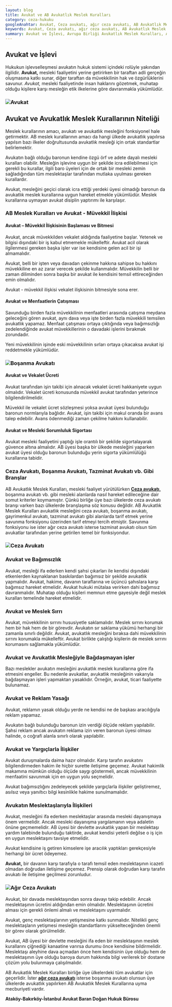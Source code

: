 ```yaml
---
layout: blog
title: Avukat ve AB Avukatlık Meslek Kuralları
category: ceza-hukuku
googleAnahtar: Avukat, Ceza avukatı, ağır ceza avukatı, AB Avukatlık Meslek Kuralları, Avrupa Birliği Avukatlık Meslek Kuralları, bakırköy avukat, istanbul avukat, hukuk bürosu
keywords: Avukat, Ceza avukatı, ağır ceza avukatı, AB Avukatlık Meslek Kuralları, boşanma avukatı, bakırköy avukat, istanbul avukat, hukuk bürosu
summary: Avukat ve İşlevi, Avrupa Birliği Avukatlık Meslek Kuralları, Avukat ve Ceza Avukatı, Boşanma Avukatı, Tazminat Avukatı vb. gibi Branşlar, Avukat ve Bağımsızlık, Avukat ve Yargıçlarla İlişkiler, Avukat ve Meslek Sırrı
---
```



## Avukat ve İşlevi

Hukukun işlevselleşmesi avukatın hukuk sistemi içindeki rolüyle yakından ilgilidir. **Avukat,** mesleki faaliyetini yerine getirirken bir taraftan adli gerçeğin oluşmasına katkı sunar, diğer taraftan da müvekkilinin hak ve özgürlüklerini savunur. *Avukat,* mesleki faaliyetinde insan haklarını gözetmek, muhatap olduğu kişilere karşı mesleğin etik ilkelerine göre davranmakla yükümlüdür.

### ![Avukat](https://camo.githubusercontent.com/c5b82190d9ea5fb035dd671ad88b1674b2591008/687474703a2f2f692e68697a6c69726573696d2e636f6d2f764c6b6d31342e6a7067 "Avukat")

## Avukat ve Avukatlık Meslek Kurallarının Niteliği

Meslek kurallarının amacı, avukatı ve avukatlık mesleğini fonksiyonel hale getirmektir. AB meslek kurallarının amacı da hangi ülkede avukatlık yapılırsa yapılsın bazı ilkeler doğrultusunda avukatlık mesleği için ortak standartlar belirlemektir.

Avukatın bağlı olduğu baronun kendine özgü örf ve adete dayalı mesleki kuralları olabilir. Mesleğin işlevine uygun bir şekilde icra edilebilmesi için gerekli bu kurallar, ilgili baro üyeleri için de ortak bir mesleki zemin sağladığından tüm meslektaşlar tarafından mutlaka uyulması gereken kurallardır. 




Avukat, mesleğini geçici olarak icra ettiği yerdeki üyesi olmadığı baronun da avukatlık meslek kurallarına uygun hareket etmekle yükümlüdür. Meslek kurallarına uymayan avukat disiplin yaptırımı ile karşılaşır.



### AB Meslek Kuralları ve Avukat - Müvekkil İlişkisi

#### Avukat – Müvekkil İlişkisinin Başlaması ve Bitmesi

Avukat, ancak müvekkilden vekalet aldığında faaliyetine başlar.  Yetenek ve bilgisi dışındaki bir iş kabul etmemekle mükelleftir. Avukat acil olarak ilgilenmesi gereken başka işler var ise kendisine gelen acil bir işi almamalıdır.

Avukat, belli bir işten veya davadan çekinme hakkına sahipse bu hakkını müvekkiline en az zarar verecek şekilde kullanmalıdır. Müvekkilin belli bir zaman diliminden sonra başka bir avukat ile kendisini temsil ettireceğinden emin olmalıdır.

Avukat - müvekkil ilişkisi vekalet ilişkisinin bitmesiyle sona erer.

#### Avukat ve Menfaatlerin Çatışması

Savunduğu birden fazla müvekkilinin menfaatleri arasında çatışma meydana geleceğini gören avukat, aynı dava veya işte birden fazla müvekkili temsilen avukatlık yapamaz. Menfaat çatışması ortaya çıktığında veya bağımsızlığı zedelendiğinde avukat müvekkillerinin o davadaki işlerini bırakmak zorundadır.

Yeni müvekkilinin işinde eski müvekkilinin sırları ortaya çıkacaksa avukat işi reddetmekle yükümlüdür.

### ![Boşanma Avukatı](https://camo.githubusercontent.com/f92a01a3fe083bb46defa61503a3889218a37e19/687474703a2f2f692e68697a6c69726573696d2e636f6d2f346b375834702e6a7067 "Avukat")

#### Avukat ve Vekalet Ücreti

Avukat tarafından işin takibi için alınacak vekalet ücreti hakkaniyete uygun olmalıdır. Vekalet ücreti konusunda müvekkil avukat tarafından yeterince bilgilendirilmelidir.

Müvekkil ile  vekalet ücret sözleşmesi yoksa avukat üyesi bulunduğu baronun normlarıyla bağlıdır.
Avukat, işin takibi için makul oranda bir avans talep edebilir. Avans ödenmediği zaman çekilme hakkını kullanabilir.

#### Avukat ve Mesleki Sorumluluk Sigortası

Avukat mesleki faaliyetini yaptığı işle orantılı bir şekilde sigortalayarak güvence altına almalıdır. AB üyesi başka bir ülkede mesleğini yaparken avukat üyesi olduğu baronun bulunduğu yerin sigorta yükümlülüğü kurallarına tabidir.


### Ceza Avukatı, Boşanma Avukatı, Tazminat Avukatı vb. Gibi Branşlar

AB Avukatlık Meslek Kuralları, mesleki faaliyet yürütülürken [**Ceza avukatı,**](http://barandogan.av.tr/blog/ceza-hukuku/ceza-avukatinin-islevi.html) boşanma avukatı vb. gibi mesleki alanlarda nasıl hareket edileceğine dair somut kriterler koymamıştır. Çünkü birliğe üye bazı ülkelerde ceza avukatı branşı varken bazı ülkelerde branşlaşma söz konusu değildir. AB Avukatlık Meslek Kuralları avukatlık mesleğini ceza avukatı, boşanma avukatı, gayrimenkul avukatı, tazminat avukatı gibi alanlarda tarif etmek yerine savunma fonksiyonu üzerinden tarif etmeyi tercih etmiştir. Savunma fonksiyonu ise ister ağır ceza avukatı isterse tazminat avukatı olsun tüm avukatlar tarafından yerine getirilen temel bir fonksiyondur.

### ![Ceza Avukatı](https://camo.githubusercontent.com/aa0b54df6cca8736e952ea1cd5ac8d831a007d38/687474703a2f2f692e68697a6c69726573696d2e636f6d2f3361723952352e6a7067 "Ceza Avukatı")





### Avukat ve Bağımsızlık

Avukat, mesleği ifa ederken kendi şahsi çıkarları ile kendisi dışındaki etkenlerden kaynaklanan baskılardan bağımsız bir şekilde avukatlık yapmalıdır. Avukat, hakime, davanın taraflarına ve üçüncü şahıslara karşı bağımsız hareket etmelidir. Avukat hukuki mütalaa verirken dahi bağımsız davranmalıdır. Muhatap olduğu kişileri memnun etme gayesiyle değil meslek kuralları temelinde hareket etmelidir.

### Avukat ve Meslek Sırrı

Avukat, müvekkilinin sırrını hususiyetle saklamalıdır. Meslek sırrını korumak hem bir hak hem de bir görevdir. Avukatın sır saklama yükümü herhangi bir zamanla sınırlı değildir. Avukat, avukatlık mesleğini bıraksa dahi müvekkilinin sırrını korumakla mükelleftir. Avukat birlikte çalıştığı kişilerin de meslek sırrını korumasını sağlamakla yükümlüdür.

### Avukat ve Avukatlık Mesleğiyle Bağdaşmayan işler

Bazı meslekler avukatın mesleğini avukatlık meslek kurallarına göre ifa etmesini engeller. Bu nedenle avukatlar, avukatlık mesleğinin vakarıyla bağdaşmayan işleri yapmaktan yasaklıdır. Örneğin, avukat, ticari faaliyette bulunamaz.

### Avukat ve Reklam Yasağı

Avukat, reklamın yasak olduğu yerde ne kendisi ne de başkası aracılığıyla reklam yapamaz.

Avukatın bağlı bulunduğu baronun izin verdiği ölçüde reklam yapılabilir. Şahsi reklam ancak avukatın reklama izin veren baronun üyesi olması halinde, o coğrafi alanla sınırlı olarak yapılabilir.




### Avukat ve Yargıçlarla İlişkiler

Avukat duruşmalarda daima hazır olmalıdır. Karşı tarafın avukatını bilgilendirmeden hakim ile hiçbir surette iletişime geçemez. Avukat hakimlik makamına mümkün olduğu ölçüde saygı göstermeli, ancak müvekkilinin menfaatini savunmak için en uygun yolu seçmelidir.

Avukat bağımsızlığını zedeleyecek şekilde yargıçlarla ilişkiler geliştiremez, asılsız veya yanıltıcı bilgi kesinlikle hakime sunulmamalıdır.

### Avukatın Meslektaşlarıyla İlişkileri

Avukat, mesleğini ifa ederken meslektaşlar arasında mesleki dayanışmaya önem vermelidir. Ancak mesleki dayanışma yargılamanın veya adaletin önüne geçmemelidir. AB üyesi bir devlette avukatlık yapan bir meslektaşı yardım talebinde bulunduğu taktirde, avukat kendisi yeterli değilse o iş için en uygun meslektaşını tavsiye etmelidir.

Avukat kendisine iş getiren kimselere işe aracılık yaptıkları gerekçesiyle herhangi bir ücret ödeyemez.

**Avukat,** bir davanın karşı tarafıyla o tarafı temsil eden meslektaşının icazeti olmadan doğrudan iletişime geçemez. Prensip olarak doğrudan karşı tarafın avukatı ile iletişime geçilmesi zorunludur.

### ![Ağır Ceza Avukatı](https://camo.githubusercontent.com/611de88e16b524cca22e85c261f6a971a00b29ca/687474703a2f2f692e68697a6c69726573696d2e636f6d2f6144396a39322e6a7067 "Avukat")

Avukat, bir davada meslektaşından sonra davayı takip edebilir. Ancak meslektaşının ücretini aldığından emin olmalıdır. Meslektaşının ücretini alması için gerekli önlemi almalı ve meslektaşını uyarmalıdır.

Avukat, genç meslektaşlarının yetişmesine katkı sunmalıdır. Nitelikli genç meslektaşların yetişmesi mesleğin standartlarını yükselteceğinden önemli bir görev olarak görülmelidir.

Avukat, AB üyesi bir devlette mesleğini ifa eden bir meslektaşının meslek kurallarını çiğnediği kanaatine varırsa durumu önce kendisine bildirmelidir. Meslektaşı aleyhine dava açmadan önce hem kendisinin üye olduğu hem de meslektaşının üye olduğu baroya durum hakkında bilgi verilerek bir dostane çözüm yolu bulunmaya çalışılmalıdır.







AB Avukatlık Meslek Kuralları birliğe üye ülkelerdeki tüm avukatlar için geçerlidir. İster [**ağır ceza avukatı**](http://barandogan.av.tr/blog/ceza-hukuku/ceza-avukati.html) isterse boşanma avukatı olunsun üye ülkelerde avukatlık yapılırken AB Avukatlık Meslek Kurallarına uyma mecburiyeti vardır.

**Ataköy-Bakırköy-İstanbul  Avukat Baran Doğan Hukuk Bürosu**

